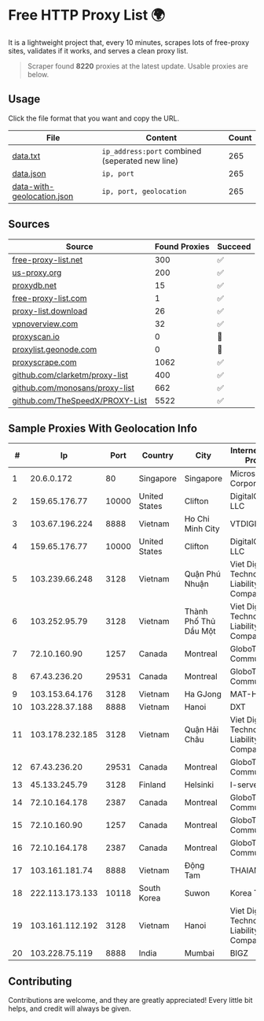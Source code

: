 
# Free HTTP Proxy List 🌍

It is a lightweight project that, every 10 minutes, scrapes lots of free-proxy sites, validates if it works, and serves a clean proxy list.


> Scraper found **8220** proxies at the latest update. Usable proxies are below.

## Usage

Click the file format that you want and copy the URL.


|File|Content|Count|
|----|-------|-----|
|[data.txt](https://raw.githubusercontent.com/themiralay/Proxy-List-World/master/data.txt)|`ip_address:port` combined (seperated new line)|265|
|[data.json](https://raw.githubusercontent.com/themiralay/Proxy-List-World/master/data.json)|`ip, port`|265|
|[data-with-geolocation.json](https://raw.githubusercontent.com/themiralay/Proxy-List-World/master/data-with-geolocation.json)|`ip, port, geolocation`|265|

## Sources

|Source|Found Proxies|Succeed|
|------|-------------|-------|
|[free-proxy-list.net](https://free-proxy-list.net)|300|✅|
|[us-proxy.org](https://www.us-proxy.org)|200|✅|
|[proxydb.net](http://proxydb.net)|15|✅|
|[free-proxy-list.com](https://free-proxy-list.com/?page=&port=&type%5B%5D=http&type%5B%5D=https&up_time=0&search=Search)|1|✅|
|[proxy-list.download](https://www.proxy-list.download/HTTP)|26|✅|
|[vpnoverview.com](https://vpnoverview.com/privacy/anonymous-browsing/free-proxy-servers)|32|✅|
|[proxyscan.io](https://www.proxyscan.io)|0|🚫|
|[proxylist.geonode.com](https://proxylist.geonode.com/api/proxy-list?limit=300&page=1&sort_by=lastChecked&sort_type=desc&protocols=http,https)|0|🚫|
|[proxyscrape.com](https://api.proxyscrape.com/v2/?request=displayproxies&protocol=http&timeout=10000&country=all&ssl=all&anonymity=all)|1062|✅|
|[github.com/clarketm/proxy-list](https://raw.githubusercontent.com/clarketm/proxy-list/master/proxy-list-raw.txt)|400|✅|
|[github.com/monosans/proxy-list](https://raw.githubusercontent.com/monosans/proxy-list/main/proxies/http.txt)|662|✅|
|[github.com/TheSpeedX/PROXY-List](https://raw.githubusercontent.com/TheSpeedX/PROXY-List/master/http.txt)|5522|✅|


## Sample Proxies With Geolocation Info

|#|Ip|Port|Country|City|Internet Service Provider|
|-|--|----|-------|----|-------------------------|
|1|20.6.0.172|80|Singapore|Singapore|Microsoft Corporation|
|2|159.65.176.77|10000|United States|Clifton|DigitalOcean, LLC|
|3|103.67.196.224|8888|Vietnam|Ho Chi Minh City|VTDIGITAL|
|4|159.65.176.77|10000|United States|Clifton|DigitalOcean, LLC|
|5|103.239.66.248|3128|Vietnam|Quận Phú Nhuận|Viet Digital Technology Liability Company|
|6|103.252.95.79|3128|Vietnam|Thành Phố Thủ Dầu Một|Viet Digital Technology Liability Company|
|7|72.10.160.90|1257|Canada|Montreal|GloboTech Communications|
|8|67.43.236.20|29531|Canada|Montreal|GloboTech Communications|
|9|103.153.64.176|3128|Vietnam|Ha GJong|MAT-HN|
|10|103.228.37.188|8888|Vietnam|Hanoi|DXT|
|11|103.178.232.185|3128|Vietnam|Quận Hải Châu|Viet Digital Technology Liability Company|
|12|67.43.236.20|29531|Canada|Montreal|GloboTech Communications|
|13|45.133.245.79|3128|Finland|Helsinki|I-servers LTD|
|14|72.10.164.178|2387|Canada|Montreal|GloboTech Communications|
|15|72.10.160.90|1257|Canada|Montreal|GloboTech Communications|
|16|72.10.164.178|2387|Canada|Montreal|GloboTech Communications|
|17|103.161.181.74|8888|Vietnam|Động Tam|THAIAN|
|18|222.113.173.133|10118|South Korea|Suwon|Korea Telecom|
|19|103.161.112.192|3128|Vietnam|Hanoi|Viet Digital Technology Liability Company|
|20|103.228.75.119|8888|India|Mumbai|BIGZ|



## Contributing

Contributions are welcome, and they are greatly appreciated! Every
little bit helps, and credit will always be given.

